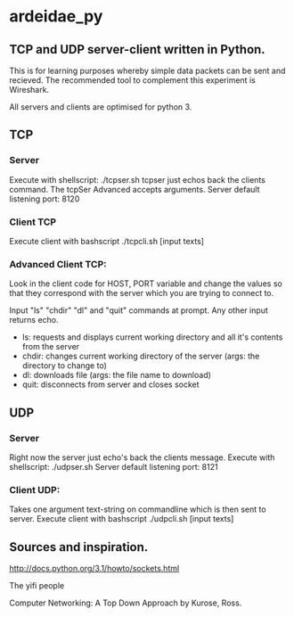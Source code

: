 # ardeidae_py

## TCP and UDP server-client written in Python.

This is for learning purposes whereby simple data packets can be sent and recieved.
The recommended tool to complement this experiment is Wireshark.

All servers and clients are optimised for python 3.

## TCP
### Server
Execute with shellscript: ./tcpser.sh
tcpser just echos back the clients command. The tcpSer Advanced accepts arguments.
Server default listening port: 8120

### Client TCP
Execute client with bashscript ./tcpcli.sh [input texts]

### Advanced Client  TCP:
Look in the client code for HOST, PORT variable and change the values so that they correspond with the server which you are trying to connect to.


Input "ls" "chdir" "dl" and "quit" commands at prompt. Any other input returns echo.

* ls: requests and displays current working directory and all it's contents from the server
* chdir: changes current working directory of the server (args: the directory to change to)
* dl: downloads file (args: the file name to download)
* quit: disconnects from server and closes socket




## UDP
### Server
Right now the server just echo's back the clients message.
Execute with shellscript: ./udpser.sh
Server default listening port: 8121

### Client  UDP:
Takes one argument text-string on commandline which is then sent to server.
Execute client with bashscript ./udpcli.sh [input texts]


## Sources and inspiration.
http://docs.python.org/3.1/howto/sockets.html

The yifi people

Computer Networking: A Top Down Approach by Kurose, Ross.


